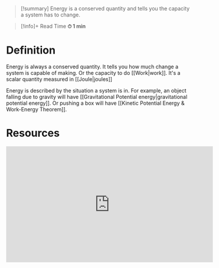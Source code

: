 
> [!summary] 
Energy is a conserved quantity and tells you the capacity a system has to change.

>[!info]+ Read Time
**⏱ 1 min**

# Definition
Energy is always a conserved quantity. It tells you how much change a system is capable of making. Or the capacity to do [[Work|work]]. It's a scalar quantity measured in [[Joule|joules]]

Energy is described by the situation a system is in. For example, an object falling due to gravity will have [[Gravitational Potential energy|gravitational potential energy]]. Or pushing a box will have [[Kinetic Potential Energy & Work-Energy Theorem]].


# Resources
<iframe width="560" height="315" src="https://www.youtube.com/embed/u36H4Uo3rPM?si=7RNPVcXFIl3t-0Tr" title="YouTube video player" frameborder="0" allow="accelerometer; autoplay; clipboard-write; encrypted-media; gyroscope; picture-in-picture; web-share" referrerpolicy="strict-origin-when-cross-origin" allowfullscreen></iframe>

